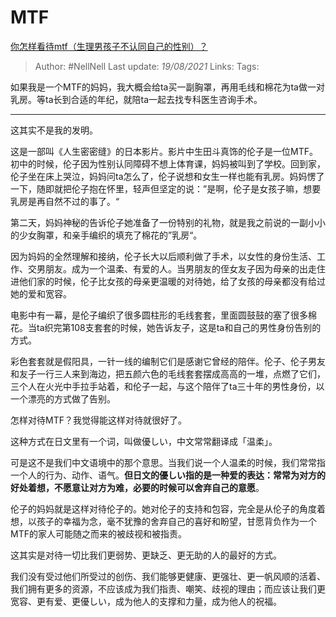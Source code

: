 # MTF
[你怎样看待mtf（生理男孩子不认同自己的性别）？](https://www.zhihu.com/question/358674467/answer/932097305)

> Author: #NellNell 
> Last update: *19/08/2021* 
> Links:
> Tags:

  如果我是一个MTF的妈妈，我大概会给ta买一副胸罩，再用毛线和棉花为ta做一对乳房。等ta长到合适的年纪，就陪ta一起去找专科医生咨询手术。

---

这其实不是我的发明。

这是一部叫《人生密密缝》的日本影片。影片中生田斗真饰的伦子是一位MTF。初中的时候，伦子因为性别认同障碍不想上体育课，妈妈被叫到了学校。回到家，伦子坐在床上哭泣，妈妈问ta怎么了，伦子说想和女生一样也能有乳房。妈妈愣了一下，随即就把伦子抱在怀里，轻声但坚定的说：”是啊，伦子是女孩子嘛，想要乳房是再自然不过的事了。“

第二天，妈妈神秘的告诉伦子她准备了一份特别的礼物，就是我之前说的一副小小的少女胸罩，和亲手编织的填充了棉花的”乳房“。

因为妈妈的全然理解和接纳，伦子长大以后顺利做了手术，以女性的身份生活、工作、交男朋友。成为一个温柔、有爱的人。当男朋友的侄女友子因为母亲的出走住进他们家的时候，伦子比女孩的母亲更温暖的对待她，给了女孩的母亲都没有给过她的爱和宽容。

电影中有一幕，是伦子编织了很多圆柱形的毛线套套，里面圆鼓鼓的塞了很多棉花。当ta织完第108支套套的时候，她告诉友子，这是ta和自己的男性身份告别的方式。

彩色套套就是假阳具，一针一线的编制它们是感谢它曾经的陪伴。伦子、伦子男友和友子一行三人来到海边，把五颜六色的毛线套套摆成高高的一堆，点燃了它们，三个人在火光中手拉手站着，和伦子一起，与这个陪伴了ta三十年的男性身份，以一个漂亮的方式做了告别。

怎样对待MTF？我觉得能这样对待就很好了。

这种方式在日文里有一个词，叫做優しい，中文常常翻译成「温柔」。

可是这不是我们中文语境中的那个意思。当我们说一个人温柔的时候，我们常常指一个人的行为、动作、语气。**但日文的優しい指的是一种爱的表达：常常为对方的好处着想，不愿意让对方为难，必要的时候可以舍弃自己的意愿**。

伦子的妈妈就是这样对待伦子的。她对伦子的支持和包容，完全是从伦子的角度着想，以孩子的幸福为念，毫不犹豫的舍弃自己的喜好和盼望，甘愿背负作为一个MTF的家人可能随之而来的被歧视和被指责。

这其实是对待一切比我们更弱势、更缺乏、更无助的人的最好的方式。

我们没有受过他们所受过的创伤、我们能够更健康、更强壮、更一帆风顺的活着、我们拥有更多的资源，不应该成为我们指责、嘲笑、歧视的理由；而应该让我们更宽容、更有爱、更優しい，成为他人的支撑和力量，成为他人的祝福。